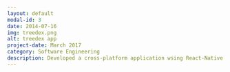 ```yaml
---
layout: default
modal-id: 3
date: 2014-07-16
img: treedex.png
alt: treedex app
project-date: March 2017
category: Software Engineering
description: Developed a cross-platform application wsing React-Native to create interaction with the environment in turn raising awareness about it. Users could scan a plant from the environment to learn more about it. The application used Firebase database and authentication as backend.
---
```

